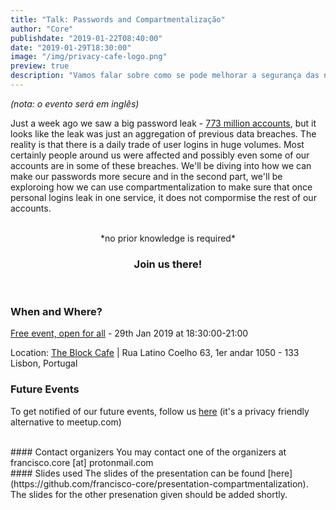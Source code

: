 ```yaml
---
title: "Talk: Passwords and Compartmentalização"
author: "Core"
publishdate: "2019-01-22T08:40:00"
date: "2019-01-29T18:30:00"
image: "/img/privacy-cafe-logo.png"
preview: true
description: "Vamos falar sobre como se pode melhorar a segurança das nossas passwords e como podemos compartimentalizar a nossa vida digital para ter mais privacidade."
---
```


*(nota: o evento será em inglês)*

Just a week ago we saw a big password leak - [773 million accounts](https://www.businessinsider.com/collection-one-data-breach-email-passwords-2019-1), but it looks like the leak was just an aggregation of previous data breaches. The reality is that there is a daily trade of user logins in huge volumes. Most certainly people around us were affected and possibly even some of our accounts are in some of these breaches. We'll be diving into how we can make our passwords more secure and in the second part, we'll be exploroing how we can use compartmentalization to make sure that once personal logins leak in one service, it does not compormise the rest of our accounts.

<br>
<center>*no prior knowledge is required*</center>

### <center>**Join us there!**</center>
<br>

### When and Where?

[Free event, open for all](https://www.meetup.com/Social-at-The-Block-Cafe/events/258360927/) - 29th Jan 2019 at 18:30:00-21:00

Location: [The Block Cafe](http://theblock.cafe/) |  Rua Latino Coelho 63, 1er andar 1050 - 133 Lisbon, Portugal

### Future Events
To get notified of our future events, follow us [here](https://gettogether.community/privacy-lx/) (it's a privacy friendly alternative to meetup.com)

<br>
#### Contact organizers
You may contact one of the organizers at francisco.core [at] protonmail.com
<br>
#### Slides used
The slides of the presentation can be found [here](https://github.com/francisco-core/presentation-compartmentalization). The slides for the other presenation given should be added shortly.
